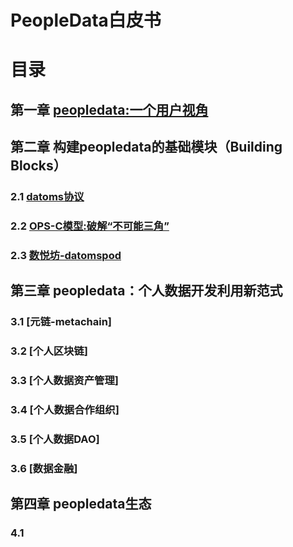 # PeopleData白皮书

# 目录
## 第一章 [peopledata:一个用户视角](Charter-01.md)
## 第二章 构建peopledata的基础模块（Building Blocks）
### 2.1 [datoms协议](Charter-02.md)
### 2.2 [OPS-C模型:破解“不可能三角”](Charter-03.md)
### 2.3 [数悦坊-datomspod](Charter-04.md)
## 第三章 peopledata：个人数据开发利用新范式
### 3.1 [元链-metachain]
### 3.2 [个人区块链]
### 3.3 [个人数据资产管理]
### 3.4 [个人数据合作组织]
### 3.5 [个人数据DAO]
### 3.6 [数据金融]
## 第四章 peopledata生态
### 4.1 




